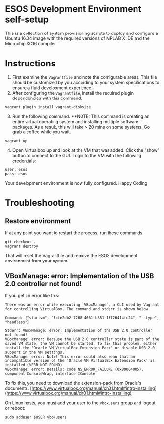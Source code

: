 # ESOS Development Environment self-setup

This is a collection of system provisioning scripts to deploy and configure a Ubuntu 16.04 image with
the required versions of MPLAB X IDE and the Microchip XC16 compiler

# Instructions

1. First examine the `Vagrantfile` and note the configurable areas. This file should be customized
by you according to your system specifications to ensure a fluid development experience.
2. After configuring the `Vagrantfile`, install the required plugin dependencies with this command:
```
vagrant plugin install vagrant-disksize
```
3. Run the following command. **NOTE: This command is creating an entire virtual operating system
and installing multiple software packages. As a result, this will take > 20 mins on some systems. Go
grab a coffee while you wait.
```
vagrant up
```
4. Open Virtualbox up and look at the VM that was added. Click the "show" button to connect to the
GUI. Login to the VM with the following credentials:
```
user: esos
pass: esos
```
Your development environment is now fully configured. Happy Coding


# Troubleshooting
## Restore environment
If at any point you want to restart the process, run these commands
```
git checkout .
vagrant destroy
```
That will reset the Vagrantfile and remove the ESOS development environment from your system.
## VBoxManage: error: Implementation of the USB 2.0 controller not found!
If you get an error like this:
```
There was an error while executing `VBoxManage`, a CLI used by Vagrant
for controlling VirtualBox. The command and stderr is shown below.

Command: ["startvm", "8cfe2db2-7268-4661-b351-13726414fc24", "--type", "headless"]

Stderr: VBoxManage: error: Implementation of the USB 2.0 controller not found!
VBoxManage: error: Because the USB 2.0 controller state is part of the saved VM state, the VM cannot be started. To fix this problem, either install the 'Oracle VM VirtualBox Extension Pack' or disable USB 2.0 support in the VM settings.
VBoxManage: error: Note! This error could also mean that an incompatible version of the 'Oracle VM VirtualBox Extension Pack' is installed (VERR_NOT_FOUND)
VBoxManage: error: Details: code NS_ERROR_FAILURE (0x80004005), component ConsoleWrap, interface IConsole
```
To fix this, you need to download the extension-pack from Oracle's documents: [https://www.virtualbox.org/manual/ch01.html#intro-installing](https://www.virtualbox.org/manual/ch01.html#intro-installing)

On Linux hosts, you must add your user to the `vboxusers` group and logout or reboot:
```
sudo adduser $USER vboxusers
```